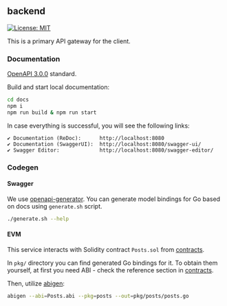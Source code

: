 ## backend

[![License: MIT](https://img.shields.io/badge/License-MIT-blue.svg)](https://opensource.org/licenses/MIT)

This is a primary API gateway for the client.

### Documentation

[OpenAPI 3.0.0](https://spec.openapis.org/oas/v3.0.0) standard.

Build and start local documentation:

```bash
cd docs
npm i
npm run build & npm run start
```
In case everything is successful, you will see the following links:

    ✔ Documentation (ReDoc):      http://localhost:8080
    ✔ Documentation (SwaggerUI):  http://localhost:8080/swagger-ui/
    ✔ Swagger Editor:             http://localhost:8080/swagger-editor/

### Codegen

#### Swagger

We use [openapi-generator](https://github.com/OpenAPITools/openapi-generator).
You can generate model bindings for Go based on docs using `generate.sh` script.

```bash
./generate.sh --help
```

#### EVM

This service interacts with Solidity contract `Posts.sol` from [contracts](https://github.com/apodeixis/contracts).

In `pkg/` directory you can find generated Go bindings for it. To obtain them yourself, at first you need ABI - 
check the reference section in [contracts](https://github.com/apodeixis/contracts).

Then, utilize [abigen](https://geth.ethereum.org/docs/tools/abigen):

```bash
abigen --abi=Posts.abi --pkg=posts --out=pkg/posts/posts.go
```